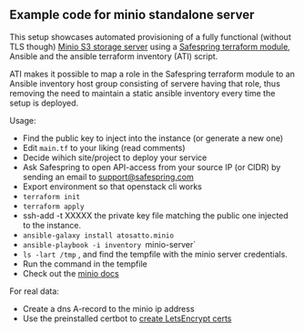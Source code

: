 ## Example code for minio standalone server

This setup showcases automated provisioning of a fully functional (without TLS
though) [ Minio S3 storage server](https://min.io) using a [Safespring
terraform module](https://github.com/safespring-community/terraform-modules),
Ansible and the ansible terraform inventory (ATI) script.

ATI makes it possible to map a role in the Safespring terraform module to an
Ansible inventory host group consisting of servere having that role, thus
removing the need to maintain a static ansible inventory every time the setup
is deployed.

Usage:

* Find the public key to inject into the instance (or generate a new one)
* Edit `main.tf` to your liking (read comments)
* Decide wihich site/project to deploy your service
* Ask Safespring to open API-access from your source IP (or CIDR) by sending an email to <support@safespring.com>
* Export environment so that openstack cli works
* `terraform init`
* `terraform apply`
* ssh-add -t XXXXX the private key file matching the public one injected to the instance.
* `ansible-galaxy install atosatto.minio`
* `ansible-playbook -i inventory `minio-server`
* `ls -lart /tmp` , and find the tempfile with the minio server credentials. 
* Run the command in the tempfile 
* Check out the [minio docs](https:/min.io)

For real data:

* Create a dns A-record to the minio ip address
* Use the preinstalled certbot to [create LetsEncrypt certs](https://docs.min.io/docs/generate-let-s-encypt-certificate-using-concert-for-minio.html)
